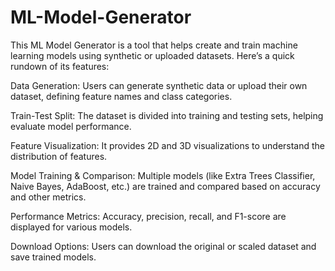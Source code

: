 # ML-Model-Generator

This ML Model Generator is a tool that helps create and train machine learning models using synthetic or uploaded datasets. Here’s a quick rundown of its features:

Data Generation: Users can generate synthetic data or upload their own dataset, defining feature names and class categories.

Train-Test Split: The dataset is divided into training and testing sets, helping evaluate model performance.

Feature Visualization: It provides 2D and 3D visualizations to understand the distribution of features.

Model Training & Comparison: Multiple models (like Extra Trees Classifier, Naive Bayes, AdaBoost, etc.) are trained and compared based on accuracy and other metrics.

Performance Metrics: Accuracy, precision, recall, and F1-score are displayed for various models.

Download Options: Users can download the original or scaled dataset and save trained models.
